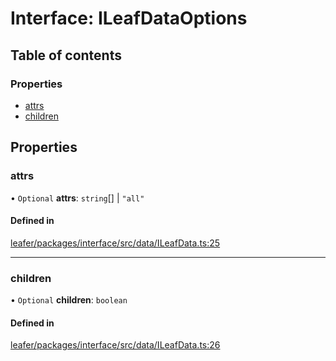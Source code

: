# Interface: ILeafDataOptions

## Table of contents

### Properties

- [attrs](ILeafDataOptions.md#attrs)
- [children](ILeafDataOptions.md#children)

## Properties

### attrs

• `Optional` **attrs**: `string`[] \| ``"all"``

#### Defined in

[leafer/packages/interface/src/data/ILeafData.ts:25](https://github.com/leaferjs/leafer/blob/fd13609/packages/interface/src/data/ILeafData.ts#L25)

___

### children

• `Optional` **children**: `boolean`

#### Defined in

[leafer/packages/interface/src/data/ILeafData.ts:26](https://github.com/leaferjs/leafer/blob/fd13609/packages/interface/src/data/ILeafData.ts#L26)
